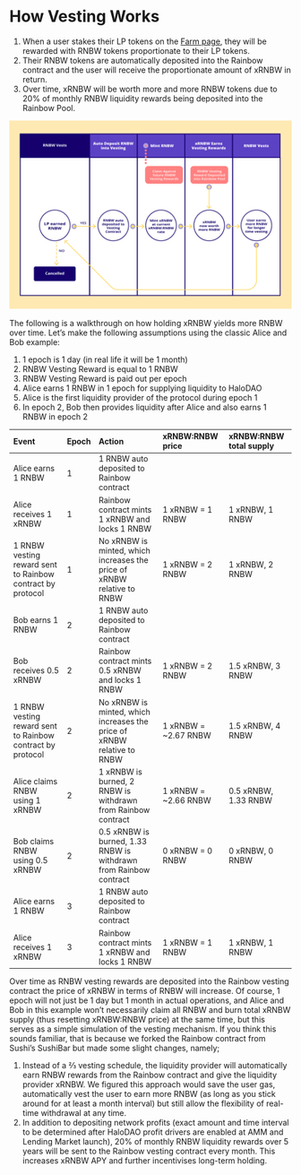 # How Vesting Works

1. When a user stakes their LP tokens on the [Farm page](https://app.halodao.com), they will be rewarded with RNBW tokens proportionate to their LP tokens. 
2. Their RNBW tokens are automatically deposited into the Rainbow contract and the user will receive the proportionate amount of xRNBW in return.
3. Over time, xRNBW will be worth more and more RNBW tokens due to 20% of monthly RNBW liquidity rewards being deposited into the Rainbow Pool. 

![](../../.gitbook/assets/protocol-overview%20%281%29.png)

The following is a walkthrough on how holding xRNBW yields more RNBW over time. Let’s make the following assumptions using the classic Alice and Bob example:

1. 1 epoch is 1 day \(in real life it will be 1 month\)
2. RNBW Vesting Reward is equal to 1 RNBW
3. RNBW Vesting Reward is paid out per epoch
4. Alice earns 1 RNBW in 1 epoch for supplying liquidity to HaloDAO
5. Alice is the first liquidity provider of the protocol during epoch 1
6. In epoch 2, Bob then provides liquidity after Alice and also earns 1 RNBW in epoch 2

| Event | Epoch | Action | xRNBW:RNBW price | xRNBW:RNBW total supply |
| :--- | :--- | :--- | :--- | :--- |
| Alice earns 1 RNBW | 1 | 1 RNBW auto deposited to Rainbow contract |  |  |
| Alice receives 1 xRNBW | 1 | Rainbow contract mints 1 xRNBW and locks 1 RNBW | 1 xRNBW = 1 RNBW | 1 xRNBW, 1 RNBW |
| 1 RNBW vesting reward sent to Rainbow contract by protocol | 1 | No xRNBW is minted, which increases the price of xRNBW relative to RNBW | 1 xRNBW = 2 RNBW | 1 xRNBW, 2 RNBW |
| Bob earns 1 RNBW | 2 | 1 RNBW auto deposited to Rainbow contract |  |  |
| Bob receives 0.5 xRNBW | 2 | Rainbow contract mints 0.5 xRNBW and locks 1 RNBW | 1 xRNBW = 2 RNBW | 1.5 xRNBW, 3 RNBW |
| 1 RNBW vesting reward sent to Rainbow contract by protocol | 2 | No xRNBW is minted, which increases the price of xRNBW relative to RNBW | 1 xRNBW = ~2.67 RNBW | 1.5 xRNBW, 4 RNBW |
| Alice claims RNBW using 1 xRNBW | 2 | 1 xRNBW is burned, 2 RNBW is withdrawn from Rainbow contract | 1 xRNBW = ~2.66 RNBW | 0.5 xRNBW, 1.33 RNBW |
| Bob claims RNBW using 0.5 xRNBW | 2 | 0.5 xRNBW is burned, 1.33 RNBW is withdrawn from Rainbow contract | 0 xRNBW = 0 RNBW | 0 xRNBW, 0 RNBW |
| Alice earns 1 RNBW | 3 | 1 RNBW auto deposited to Rainbow contract |  |  |
| Alice receives 1 xRNBW | 3 | Rainbow contract mints 1 xRNBW and locks 1 RNBW | 1 xRNBW = 1 RNBW | 1 xRNBW, 1 RNBW |

Over time as RNBW vesting rewards are deposited into the Rainbow vesting contract the price of xRNBW in terms of RNBW will increase. Of course, 1 epoch will not just be 1 day but 1 month in actual operations, and Alice and Bob in this example won’t necessarily claim all RNBW and burn total xRNBW supply \(thus resetting xRNBW:RNBW price\) at the same time,  but this serves as a simple simulation of the vesting mechanism. If you think this sounds familiar, that is because we forked the Rainbow contract from Sushi’s SushiBar but made some slight changes, namely;

1. Instead of a ⅔ vesting schedule, the liquidity provider will automatically earn RNBW rewards from the Rainbow contract and give the liquidity provider xRNBW. We figured this approach would save the user gas, automatically vest the user to earn more RNBW \(as long as you stick around for at least a month interval\) but still allow the flexibility of real-time withdrawal at any time.
2. In addition to depositing network profits \(exact amount and time interval to be determined after HaloDAO profit drivers are enabled at AMM and Lending Market launch\), 20% of monthly RNBW liquidity rewards over 5 years will be sent to the Rainbow vesting contract every month. This increases xRNBW APY and further incentivises long-term holding.

